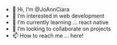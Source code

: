 - 👋 Hi, I’m @JoAnnCiara
- 👀 I’m interested in web development
- 🌱 I’m currently learning ... react native
- 💞️ I’m looking to collaborate on projects
- 📫 How to reach me ... here!

<!---
JoAnnCiara/JoAnnCiara is a ✨ special ✨ repository because its `README.md` (this file) appears on your GitHub profile.
You can click the Preview link to take a look at your changes.
--->
